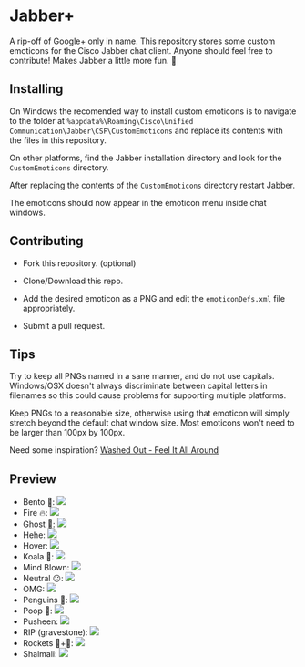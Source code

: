 # Jabber+ #

A rip-off of Google+ only in name. This repository stores some custom emoticons for the Cisco Jabber chat client. Anyone should feel free to contribute! Makes Jabber a little more fun. :beers:

## Installing ##

On Windows the recomended way to install custom emoticons is to navigate to the folder at `%appdata%\Roaming\Cisco\Unified Communication\Jabber\CSF\CustomEmoticons` and replace its contents with the files in this repository.

On other platforms, find the Jabber installation directory and look for the `CustomEmoticons` directory.

After replacing the contents of the `CustomEmoticons` directory restart Jabber.

The emoticons should now appear in the emoticon menu inside chat windows.

## Contributing ##

* Fork this repository. (optional)

* Clone/Download this repo.

* Add the desired emoticon as a PNG and edit the `emoticonDefs.xml` file appropriately.

* Submit a pull request.

## Tips ##

Try to keep all PNGs named in a sane manner, and do not use capitals. Windows/OSX doesn't always discriminate between capital letters in filenames so this could cause problems for supporting multiple platforms.

Keep PNGs to a reasonable size, otherwise using that emoticon will simply stretch beyond the default chat window size. Most emoticons won't need to be larger than 100px by 100px.

Need some inspiration? [Washed Out - Feel It All Around](https://soundcloud.com/washedoutofficial/04-feel-it-all-around)

## Preview ##

- Bento :bento:: ![](https://rawgit.com/ngtvspc/jabber_plus/master/bento.png)
- Fire :fire:: ![](https://rawgit.com/ngtvspc/jabber_plus/master/fire.png)
- Ghost :ghost:: ![](https://rawgit.com/ngtvspc/jabber_plus/master/ghost.png)
- Hehe: ![](https://rawgit.com/ngtvspc/jabber_plus/master/hehe.gif)
- Hover: ![](https://rawgit.com/ngtvspc/jabber_plus/master/hoverBk.gif)
- Koala :koala:: ![](https://rawgit.com/ngtvspc/jabber_plus/master/koala.png)
- Mind Blown: ![](https://rawgit.com/ngtvspc/jabber_plus/master/mindblown.gif)
- Neutral :neutral_face:: ![](https://rawgit.com/ngtvspc/jabber_plus/master/neutral.png)
- OMG: ![](https://rawgit.com/ngtvspc/jabber_plus/master/omg.gif)
- Penguins :penguin:: ![](https://rawgit.com/ngtvspc/jabber_plus/master/penguins.png)
- Poop :poop:: ![](https://rawgit.com/ngtvspc/jabber_plus/master/poop.png)
- Pusheen: ![](https://rawgit.com/ngtvspc/jabber_plus/master/pusheen.png)
- RIP (gravestone): ![](https://rawgit.com/ngtvspc/jabber_plus/master/rip.png)
- Rockets :rocket:+:snail:: ![](https://rawgit.com/ngtvspc/jabber_plus/master/rockets.GIF)
- Shalmali: ![](https://rawgit.com/ngtvspc/jabber_plus/master/shalmali.png)
